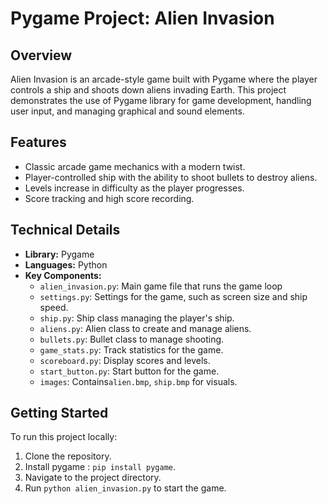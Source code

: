 # Pygame Project: Alien Invasion

## Overview
Alien Invasion is an arcade-style game built with Pygame where the player controls a ship and shoots down aliens invading Earth. This project demonstrates the use of Pygame library for game development, handling user input, and managing graphical and sound elements.

## Features
- Classic arcade game mechanics with a modern twist.
- Player-controlled ship with the ability to shoot bullets to destroy aliens.
- Levels increase in difficulty as the player progresses.
- Score tracking and high score recording.

## Technical Details
- **Library:** Pygame
- **Languages:** Python
- **Key Components:**
  - `alien_invasion.py`: Main game file that runs the game loop
  - `settings.py`: Settings for the game, such as screen size and ship speed.
  - `ship.py`: Ship class managing the player's ship.
  - `aliens.py`: Alien class to create and manage aliens.
  - `bullets.py`: Bullet class to manage shooting.
  - `game_stats.py`: Track statistics for the game.
  - `scoreboard.py`: Display scores and levels.
  - `start_button.py`: Start button for the game.
  - `images`: Contains`alien.bmp`, `ship.bmp` for visuals.

## Getting Started
To run this project locally:
1. Clone the repository.
2. Install pygame : `pip install pygame`.
3. Navigate to the project directory.
4. Run `python alien_invasion.py` to start the game.
